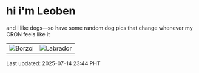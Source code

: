 # hi i'm Leoben

and i like dogs—so have some random dog pics that change whenever my CRON feels like it

|  |  |
|--------|----------|
| ![Borzoi](https://random-dog-vercel.vercel.app/api/random-borzoi?v=1752507877) | ![Labrador](https://random-dog-vercel.vercel.app/api/random-labrador?v=1752507877) |

Last updated: 2025-07-14 23:44 PHT
